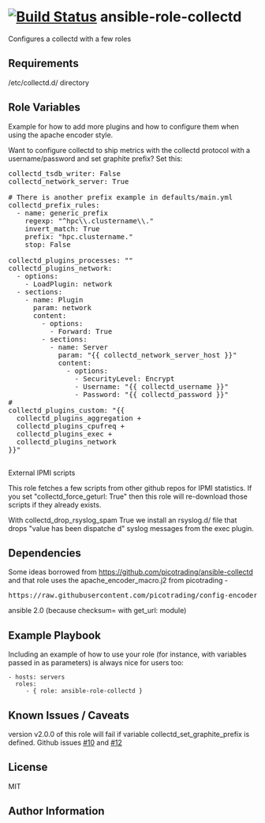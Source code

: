 [![Build Status](https://travis-ci.org/CSC-IT-Center-for-Science/ansible-role-collectd.svg)](https://travis-ci.org/CSC-IT-Center-for-Science/ansible-role-collectd)
ansible-role-collectd
=========

Configures a collectd with a few roles

Requirements
------------

/etc/collectd.d/ directory


Role Variables
--------------

Example for how to add more plugins and how to configure them when using the apache encoder style.

Want to configure collectd to ship metrics with the collectd protocol with a username/password and set graphite prefix? Set this:

<pre>
collectd_tsdb_writer: False
collectd_network_server: True

# There is another prefix example in defaults/main.yml
collectd_prefix_rules:
  - name: generic_prefix
    regexp: "^hpc\\.clustername\\."
    invert_match: True
    prefix: "hpc.clustername."
    stop: False

collectd_plugins_processes: ""
collectd_plugins_network:
  - options:
    - LoadPlugin: network
  - sections:
    - name: Plugin
      param: network
      content:
        - options:
          - Forward: True
        - sections:
          - name: Server
            param: "{{ collectd_network_server_host }}"
            content:
              - options:
                - SecurityLevel: Encrypt
                - Username: "{{ collectd_username }}"
                - Password: "{{ collectd_password }}"
#
collectd_plugins_custom: "{{
  collectd_plugins_aggregation +
  collectd_plugins_cpufreq +
  collectd_plugins_exec +
  collectd_plugins_network
}}"

</pre>

External IPMI scripts

This role fetches a few scripts from other github repos for IPMI statistics.
If you set "collectd_force_geturl: True" then this role will re-download those scripts if they already exists. 

With collectd_drop_rsyslog_spam True we install an rsyslog.d/ file that drops "value has been dispatche
d" syslog messages from the exec plugin.

Dependencies
------------

Some ideas borrowed from https://github.com/picotrading/ansible-collectd and that role uses the apache\_encoder\_macro.j2 from picotrading - 

<pre>
https://raw.githubusercontent.com/picotrading/config-encoder-macros/master/macros/apache_encode_macro.j2
</pre>

ansible 2.0 (because checksum= with get_url: module)

Example Playbook
----------------

Including an example of how to use your role (for instance, with variables passed in as parameters) is always nice for users too:

    - hosts: servers
      roles:
         - { role: ansible-role-collectd }

Known Issues / Caveats
------------

version v2.0.0 of this role will fail if variable collectd_set_graphite_prefix is defined. Github issues [#10](https://github.com/CSC-IT-Center-for-Science/ansible-role-collectd/issues/10) and [#12](https://github.com/CSC-IT-Center-for-Science/ansible-role-collectd/issues/12)

License
-------

MIT

Author Information
------------------
